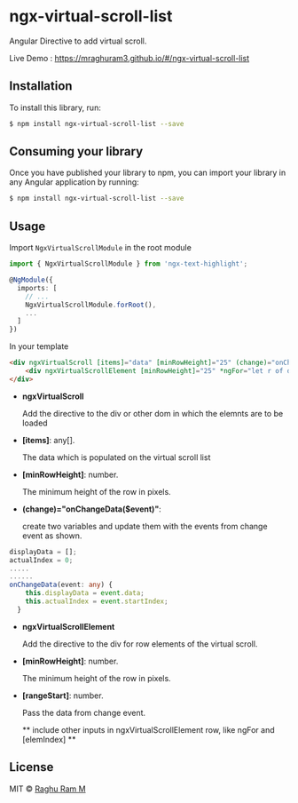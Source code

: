 # ngx-virtual-scroll-list

Angular Directive to add virtual scroll.

Live Demo : https://mraghuram3.github.io/#/ngx-virtual-scroll-list

## Installation

To install this library, run:

```bash
$ npm install ngx-virtual-scroll-list --save
```

## Consuming your library

Once you have published your library to npm, you can import your library in any Angular application by running:

```bash
$ npm install ngx-virtual-scroll-list --save
```

## Usage

Import `NgxVirtualScrollModule` in the root module

```ts
import { NgxVirtualScrollModule } from 'ngx-text-highlight';

@NgModule({
  imports: [
    // ...
    NgxVirtualScrollModule.forRoot(),
    ...
  ]
})
```

In your template

```html
<div ngxVirtualScroll [items]="data" [minRowHeight]="25" (change)="onChangeData($event)" class="parent">
    <div ngxVirtualScrollElement [minRowHeight]="25" *ngFor="let r of displayData;let i = index;" [rangeStart]="actualIndex" [elemIndex]="i">{{r}}</div>
</div>
```
- **ngxVirtualScroll**

  Add the directive to the div or other dom in which the elemnts are to be loaded 

- **[items]**: any[].

  The data which is populated on the virtual scroll list

- **[minRowHeight]**: number.

  The minimum height of the row in pixels.

- **(change)="onChangeData($event)"**:

  create two variables and update them with the events from change event as shown.

```ts
displayData = [];
actualIndex = 0;
.....
......
onChangeData(event: any) {
    this.displayData = event.data;
    this.actualIndex = event.startIndex;
  }
```

- **ngxVirtualScrollElement**

  Add the directive to the div for row elements of the virtual scroll.

- **[minRowHeight]**: number.

  The minimum height of the row in pixels.

- **[rangeStart]**: number.

  Pass the data from change event.

  ** include other inputs in ngxVirtualScrollElement row, like ngFor and [elemIndex] **

## License

MIT © [Raghu Ram M](mailto:mraghuram3@gmail.com)